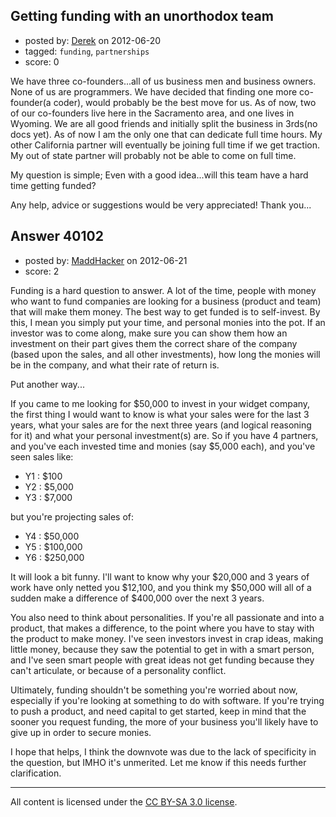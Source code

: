 ## Getting funding with an unorthodox team

- posted by: [Derek](https://stackexchange.com/users/-1/18409-derek) on 2012-06-20
- tagged: `funding`, `partnerships`
- score: 0

We have three co-founders...all of us business men and business owners.  None of us are programmers.  We have decided that finding one more co-founder(a coder), would probably be the best move for us.  As of now, two of our co-founders live here in the Sacramento area, and one lives in Wyoming.  We are all good friends and initially split the business in 3rds(no docs yet).  As of now I am the only one that can dedicate full time hours. My other California partner will eventually be joining full time if we get traction.  My out of state partner will probably not be able to come on full time.  

My question is simple;  Even with a good idea...will this team have a hard time getting funded?

Any help, advice or suggestions would be very appreciated!  Thank you...  


## Answer 40102

- posted by: [MaddHacker](https://stackexchange.com/users/-1/17914-maddhacker) on 2012-06-21
- score: 2

Funding is a hard question to answer.  A lot of the time, people with money who want to fund companies are looking for a business (product and team) that will make them money.  The best way to get funded is to self-invest.  By this, I mean you simply put your time, and personal monies into the pot.  If an investor was to come along, make sure you can show them how an investment on their part gives them the correct share of the company (based upon the sales, and all other investments), how long the monies will be in the company, and what their rate of return is.

Put another way...

If you came to me looking for $50,000 to invest in your widget company, the first thing I would want to know is what your sales were for the last 3 years, what your sales are for the next three years (and logical reasoning for it) and what your personal investment(s) are.  So if you have 4 partners, and you've each invested time and monies (say $5,000 each), and you've seen sales like:

 - Y1 : $100
 - Y2 : $5,000
 - Y3 : $7,000

but you're projecting sales of:

 - Y4 : $50,000
 - Y5 : $100,000
 - Y6 : $250,000

It will look a bit funny.  I'll want to know why your $20,000 and 3 years of work have only netted you $12,100, and you think my $50,000 will all of a sudden make a difference of $400,000 over the next 3 years.

You also need to think about personalities.  If you're all passionate and into a product, that makes a difference, to the point where you have to stay with the product to make money.  I've seen investors invest in crap ideas, making little money, because they saw the potential to get in with a smart person, and I've seen smart people with great ideas not get funding because they can't articulate, or because of a personality conflict.

Ultimately, funding shouldn't be something you're worried about now, especially if you're looking at something to do with software.  If you're trying to push a product, and need capital to get started, keep in mind that the sooner you request funding, the more of your business you'll likely have to give up in order to secure monies.

I hope that helps, I think the downvote was due to the lack of specificity in the question, but IMHO it's unmerited.  Let me know if this needs further clarification.



---

All content is licensed under the [CC BY-SA 3.0 license](https://creativecommons.org/licenses/by-sa/3.0/).
